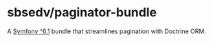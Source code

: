 # sbsedv/paginator-bundle

A [Symfony ^6.1](https://symfony.com/) bundle that streamlines pagination with Doctrine ORM.
